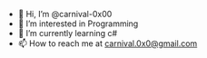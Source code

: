 - 👋 Hi, I’m @carnival-0x00
- 👀 I’m interested in  Programming
- 🌱 I’m currently learning c#
- 📫 How to reach me at carnival.0x0@gmail.com

<!---
carnival-0x00/carnival-0x00 is a ✨ special ✨ repository because its `README.md` (this file) appears on your GitHub profile.
You can click the Preview link to take a look at your changes.
--->
